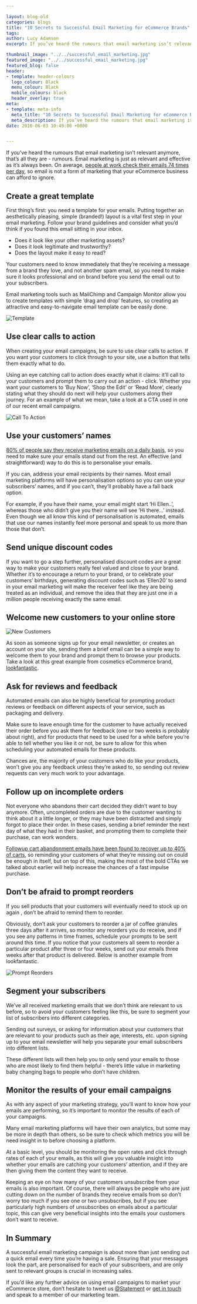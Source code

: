 ```yaml
--- 

layout: blog-old
categories: blogs
title: "10 Secrets to Successful Email Marketing for eCommerce Brands"
tags:
author: Lucy Adamson
excerpt: If you’ve heard the rumours that email marketing isn’t relevant anymore, that’s all they are - rumours. Email marketing is just as relevant and effective as it’s always been. On average, people at work check their emails 74 times per day, so email is not a form of marketing that your eCommerce business can afford to ignore. 

thumbnail_image: "../../successful_email_marketing.jpg"
featured_image: "../../successful_email_marketing.jpg"
featured_blog: false
header:
- template: header-colours
  logo_colour: Black
  menu_colour: Black
  mobile_colours: black
  header_overlay: true
meta:
- template: meta-info
  meta_title: "10 Secrets to Successful Email Marketing for eCommerce Brands"
  meta_description: If you’ve heard the rumours that email marketing isn’t relevant anymore, that’s all they are - rumours. Email marketing is just as relevant and effective as it’s always been. On average, people at work check their emails 74 times per day, so email is not a form of marketing that your eCommerce business can afford to ignore.
date: 2016-06-03 10:49:00 +0000


--- 
```

If you’ve heard the rumours that email marketing isn’t relevant anymore, that’s all they are - rumours. Email marketing is just as relevant and effective as it’s always been. On average, [people at work check their emails 74 times per day](https://www.wsj.com/articles/a-company-without-email-not-so-fast-1403048134), so email is not a form of marketing that your eCommerce business can afford to ignore.

  

Create a great template
-----------------------

First thing’s first: you need a template for your emails. Putting together an aesthetically pleasing, simple (branded!) layout is a vital first step in your email marketing. Follow your brand guidelines and consider what you’d think if you found this email sitting in your inbox.

*   Does it look like your other marketing assets?
*   Does it look legitimate and trustworthy?
*   Does the layout make it easy to read?

Your customers need to know immediately that they’re receiving a message from a brand they love, and not another spam email, so you need to make sure it looks professional and on brand before you send the email out to your subscribers.

Email marketing tools such as MailChimp and Campaign Monitor allow you to create templates with simple ‘drag and drop’ features, so creating an attractive and easy\-to\-navigate email template can be easily done.

  

![Template](../../template.png)  

  

Use clear calls to action
-------------------------

When creating your email campaigns, be sure to use clear calls to action. If you want your customers to click through to your site, use a button that tells them exactly what to do.

Using an eye catching call to action does exactly what it claims: it’ll call to your customers and prompt them to carry out an action - click. Whether you want your customers to ‘Buy Now’, ‘Shop the Edit’ or ‘Read More’, clearly stating what they should do next will help your customers along their journey. For an example of what we mean, take a look at a CTA used in one of our recent email campaigns.

  

![Call To Action](../../call_to_action.png)  

  

Use your customers’ names
-------------------------

[80% of people say they receive marketing emails on a daily basis](https://www.ironpaper.com/webintel/articles/email-marketing-for-ecommerce/), so you need to make sure your emails stand out from the rest. An effective (and straightforward) way to do this is to personalise your emails.

If you can, address your email recipients by their names. Most email marketing platforms will have personalisation options so you can use your subscribers’ names, and if you can’t, they’ll probably have a fall back option.

For example, if you have their name, your email might start ‘Hi Ellen..’, whereas those who didn’t give you their name will see ‘Hi there…’ instead. Even though we all know this kind of personalisation is automated, emails that use our names instantly feel more personal and speak to us more than those that don’t.

  

Send unique discount codes
--------------------------

If you want to go a step further, personalised discount codes are a great way to make your customers really feel valued and close to your brand. Whether it’s to encourage a return to your brand, or to celebrate your customers’ birthdays, generating discount codes such as ‘Ellen20’ to send in your email marketing will make the receiver feel like they are being treated as an individual, and remove the idea that they are just one in a million people receiving exactly the same email.

  

Welcome new customers to your online store
------------------------------------------

![New Customers](../../new_customers.png)

As soon as someone signs up for your email newsletter, or creates an account on your site, sending them a brief email can be a simple way to welcome them to your brand and prompt them to browse your products. Take a look at this great example from cosmetics eCommerce brand, [lookfantastic](https://www.lookfantastic.com/home.dept).

  

Ask for reviews and feedback
----------------------------

Automated emails can also be highly beneficial for prompting product reviews or feedback on different aspects of your service, such as packaging and delivery.

Make sure to leave enough time for the customer to have actually received their order before you ask them for feedback (one or two weeks is probably about right), and for products that need to be used for a while before you’re able to tell whether you like it or not, be sure to allow for this when scheduling your automated emails for these products.

Chances are, the majority of your customers who do like your products, won’t give you any feedback unless they’re asked to, so sending out review requests can very much work to your advantage.

  

Follow up on incomplete orders
------------------------------

Not everyone who abandons their cart decided they didn’t want to buy anymore. Often, uncompleted orders are due to the customer wanting to think about it a little longer, or they may have been distracted and simply forgot to place their order. In these cases, sending a brief reminder the next day of what they had in their basket, and prompting them to complete their purchase, can work wonders.

[Followup cart abandonment emails have been found to recover up to 40% of carts](https://www.remarkety.com/ecommerce-email-marketing-best-practices), so reminding your customers of what they’re missing out on could be enough in itself, but on top of this, making the most of the bold CTAs we talked about earlier will help increase the chances of a fast impulse purchase.

  

Don’t be afraid to prompt reorders
----------------------------------

If you sell products that your customers will eventually need to stock up on again , don’t be afraid to remind them to reorder.

Obviously, don’t ask your customers to reorder a jar of coffee granules three days after it arrives, so monitor any reorders you do receive, and if you see any patterns in time frames, schedule your prompts to be sent around this time. If you notice that your customers all seem to reorder a particular product after three or four weeks, send out your emails three weeks after that product is delivered. Below is another example from lookfantastic.

  

![Prompt Reorders](../../prompt_reorders.png)  

  

Segment your subscribers
------------------------

We’ve all received marketing emails that we don’t think are relevant to us before, so to avoid your customers feeling like this, be sure to segment your list of subscribers into different categories.

Sending out surveys, or asking for information about your customers that are relevant to your products such as their age, interests, etc. upon signing up to your email newsletter will help you separate your email subscribers into different lists.

These different lists will then help you to only send your emails to those who are most likely to find them helpful - there’s little value in marketing baby changing bags to people who don’t have children.

  

Monitor the results of your email campaigns
-------------------------------------------

As with any aspect of your marketing strategy, you’ll want to know how your emails are performing, so it’s important to monitor the results of each of your campaigns.

Many email marketing platforms will have their own analytics, but some may be more in depth than others, so be sure to check which metrics you will be need insight in to before choosing a platform.

At a basic level, you should be monitoring the open rates and click through rates of each of your emails, as this will give you valuable insight into whether your emails are catching your customers’ attention, and if they are then giving them the content they want to receive.

Keeping an eye on how many of your customers unsubscribe from your emails is also important. Of course, there will always be people who are just cutting down on the number of brands they receive emails from so don’t worry too much if you see one or two unsubscribes, but if you see particularly high numbers of unsubscribes on emails about a particular topic, this can give very beneficial insights into the emails your customers don’t want to receive.

  

In Summary
----------

A successful email marketing campaign is about more than just sending out a quick email every time you’re having a sale. Ensuring that your messages look the part, are personalised for each of your subscribers, and are only sent to relevant groups is crucial in increasing sales.

If you’d like any further advice on using email campaigns to market your eCommerce store, don’t hesitate to tweet us [@Statement](https://twitter.com/statement) or [get in touch](https://statementagency.com/contact-us) and speak to a member of our marketing team.